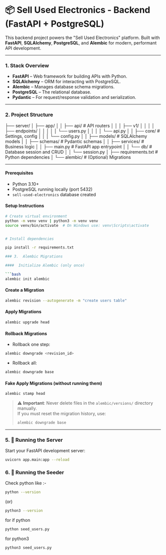 # 📦 Sell Used Electronics - Backend (FastAPI + PostgreSQL)

This backend project powers the "Sell Used Electronics" platform. Built with **FastAPI**, **SQLAlchemy**, **PostgreSQL**, and **Alembic** for modern, performant API development.

---


### 1.  Stack Overview
- **FastAPI** – Web framework for building APIs with Python.
- **SQLAlchemy** – ORM for interacting with PostgreSQL.
- **Alembic** – Manages database schema migrations.
- **PostgreSQL** – The relational database.
- **Pydantic** – For request/response validation and serialization.

---

### 2.  Project Structure

├── server/
│   ├── app/
│   │   ├── api/               # API routers
│   │   │   ├── v1/
│   │   │   │   ├── endpoints/
│   │   │   │   │   └── users.py
│   │   │   │   └── api.py
│   │   ├── core/              # Settings, config
│   │   │   └── config.py
│   │   ├── models/            # SQLAlchemy models
│   │   ├── schemas/           # Pydantic schemas
│   │   ├── services/          # Business logic
│   │   ├── main.py            # FastAPI app entrypoint
│   │   └── db/                # Database session and CRUD
│   │       └── session.py
│   ├── requirements.txt       # Python dependencies
│   └── alembic/               # (Optional) Migrations


---


####  Prerequisites
- Python 3.10+
- PostgreSQL running locally (port 5432)
- `sell-used-electronics` database created

####  Setup Instructions

```bash
# Create virtual environment
python -m venv venv | python3 -m venv venv
source venv/bin/activate  # On Windows use: venv\Scripts\activate


# Install dependencies

pip install -r requirements.txt

### 3.  Alembic Migrations

####  Initialize Alembic (only once)

```bash
alembic init alembic
```

####  Create a Migration

```bash
alembic revision --autogenerate -m "create users table"
```

####  Apply Migrations

```bash
alembic upgrade head
```

#### Rollback Migrations

- Rollback one step:

```bash
alembic downgrade <revision_id>
```

- Rollback all:

```bash
alembic downgrade base
```

####  Fake Apply Migrations (without running them)

```bash
alembic stamp head
```

> ⚠️ **Important**: Never delete files in the `alembic/versions/` directory manually.  
> If you must reset the migration history, use:
>
> ```bash
> alembic downgrade base
> ```

---

### 5. 🚀 Running the Server

Start your FastAPI development server:

```bash
uvicorn app.main:app --reload
```

### 6. 🚀 Running the Seeder

Check python 
like :- 
```bash
python --version 
```
(or)
```bash
python3 --version
```
for if python 
```bash
python seed_users.py
```
for python3 
```bash
python3 seed_users.py
```


